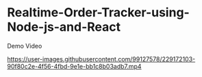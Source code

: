# Realtime-Order-Tracker-using-Node-js-and-React

Demo Video

https://user-images.githubusercontent.com/99127578/229172103-90f80c2e-4f56-4fbd-9e1e-bb1c8b03adb7.mp4

